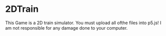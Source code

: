 # 2DTrain
This Game is a 2D train simulator. You must upload all ofthe files into p5.js! I am not responsible for any
damage done to your computer.
